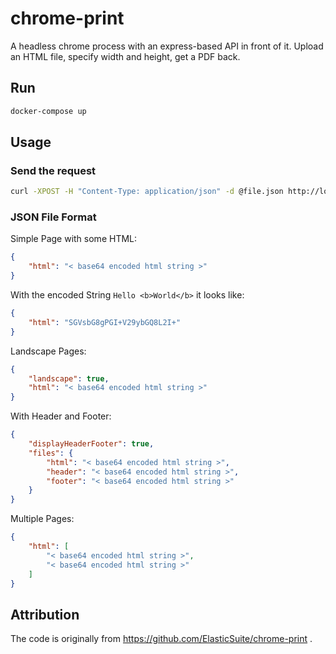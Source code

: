 # chrome-print

A headless chrome process with an express-based API in front of it. Upload an
HTML file, specify width and height, get a PDF back.

## Run

```bash
docker-compose up
```

## Usage

### Send the request
```bash
curl -XPOST -H "Content-Type: application/json" -d @file.json http://localhost:8888 --output result.pdf
```

### JSON File Format

Simple Page with some HTML:

```json
{
	"html": "< base64 encoded html string >"
}
```

With the encoded String ``Hello <b>World</b>`` it looks like:

```json
{
	"html": "SGVsbG8gPGI+V29ybGQ8L2I+"
}

```

Landscape Pages:

```json
{
	"landscape": true,
	"html": "< base64 encoded html string >"
}
```

With Header and Footer:

```json
{
	"displayHeaderFooter": true,
	"files": {
		"html": "< base64 encoded html string >",
		"header": "< base64 encoded html string >",
		"footer": "< base64 encoded html string >"
	}
}
```

Multiple Pages:

```json
{
	"html": [
		"< base64 encoded html string >",
		"< base64 encoded html string >"
	]
}
```

## Attribution

The code is originally from https://github.com/ElasticSuite/chrome-print . 
